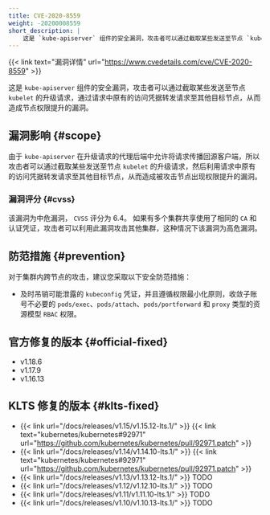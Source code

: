 ```yaml
---
title: CVE-2020-8559
weight: -20200008559
short_description: |
    这是 `kube-apiserver` 组件的安全漏洞，攻击者可以通过截取某些发送至节点 `kubelet` 的升级请求，通过请求中原有的访问凭据转发请求至其他目标节点，从而造成节点权限提升的漏洞。
---
```


{{< link text="漏洞详情" url="https://www.cvedetails.com/cve/CVE-2020-8559" >}}

这是 `kube-apiserver` 组件的安全漏洞，攻击者可以通过截取某些发送至节点 `kubelet` 的升级请求，通过请求中原有的访问凭据转发请求至其他目标节点，从而造成节点权限提升的漏洞。

## 漏洞影响 {#scope}

由于 `kube-apiserver` 在升级请求的代理后端中允许将请求传播回源客户端，所以攻击者可以通过截取某些发送至节点 `kubelet` 的升级请求，然后利用请求中原有的访问凭据转发请求至其他目标节点，从而造成被攻击节点出现权限提升的漏洞。

### 漏洞评分 {#cvss}

该漏洞为中危漏洞， `CVSS` 评分为 6.4。
如果有多个集群共享使用了相同的 `CA` 和认证凭证，攻击者可以利用此漏洞攻击其他集群，这种情况下该漏洞为高危漏洞。

## 防范措施 {#prevention}

对于集群内跨节点的攻击，建议您采取以下安全防范措施：
- 及时吊销可能泄露的 `kubeconfig` 凭证，并且遵循权限最小化原则，收敛子账号不必要的 `pods/exec`、`pods/attach`、`pods/portforward` 和 `proxy` 类型的资源模型 `RBAC` 权限。

## 官方修复的版本 {#official-fixed}

- v1.18.6
- v1.17.9
- v1.16.13

## KLTS 修复的版本 {#klts-fixed}

- {{< link url="/docs/releases/v1.15/v1.15.12-lts.1/" >}} {{< link text="kubernetes/kubernetes#92971" url="https://github.com/kubernetes/kubernetes/pull/92971.patch" >}}
- {{< link url="/docs/releases/v1.14/v1.14.10-lts.1/" >}} {{< link text="kubernetes/kubernetes#92971" url="https://github.com/kubernetes/kubernetes/pull/92971.patch" >}}
- {{< link url="/docs/releases/v1.13/v1.13.12-lts.1/" >}} TODO
- {{< link url="/docs/releases/v1.12/v1.12.10-lts.1/" >}} TODO
- {{< link url="/docs/releases/v1.11/v1.11.10-lts.1/" >}} TODO
- {{< link url="/docs/releases/v1.10/v1.10.13-lts.1/" >}} TODO
